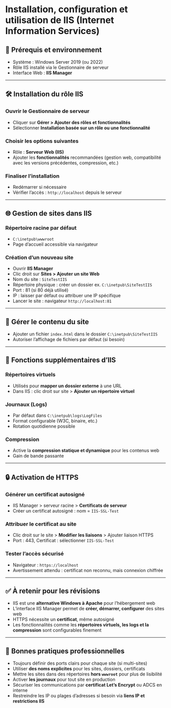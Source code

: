 # Installation, configuration et utilisation de IIS (Internet Information Services)
## 🧱 Prérequis et environnement

- Système : Windows Server 2019 (ou 2022)
- Rôle IIS installé via le Gestionnaire de serveur
- Interface Web : **IIS Manager**

---

## 🛠️ Installation du rôle IIS

### Ouvrir le Gestionnaire de serveur

- Cliquer sur **Gérer > Ajouter des rôles et fonctionnalités**
- Sélectionner **Installation basée sur un rôle ou une fonctionnalité**

### Choisir les options suivantes

- Rôle : **Serveur Web (IIS)**
- Ajouter les **fonctionnalités** recommandées (gestion web, compatibilité avec les versions précédentes, compression, etc.)

### Finaliser l’installation

- Redémarrer si nécessaire
- Vérifier l’accès : `http://localhost` depuis le serveur

---

## 🌐 Gestion de sites dans IIS

### Répertoire racine par défaut

- `C:\inetpub\wwwroot`
- Page d’accueil accessible via navigateur

### Création d’un nouveau site

- Ouvrir **IIS Manager**
- Clic droit sur **Sites > Ajouter un site Web**
- Nom du site : `SiteTestIIS`
- Répertoire physique : créer un dossier ex. `C:\inetpub\SiteTestIIS`
- Port : 81 (si 80 déjà utilisé)
- IP : laisser par défaut ou attribuer une IP spécifique
- Lancer le site : navigateur `http://localhost:81`

---

## 📄 Gérer le contenu du site

- Ajouter un fichier `index.html` dans le dossier `C:\inetpub\SiteTestIIS`
- Autoriser l’affichage de fichiers par défaut (si besoin)

---

## 🧩 Fonctions supplémentaires d’IIS

### Répertoires virtuels

- Utilisés pour **mapper un dossier externe** à une URL
- Dans IIS : clic droit sur site > **Ajouter un répertoire virtuel**

### Journaux (Logs)

- Par défaut dans `C:\inetpub\logs\LogFiles`
- Format configurable (W3C, binaire, etc.)
- Rotation quotidienne possible

### Compression

- Active la **compression statique et dynamique** pour les contenus web
- Gain de bande passante

---

## 🔒 Activation de HTTPS

### Générer un certificat autosigné

- IIS Manager > serveur racine > **Certificats de serveur**
- Créer un certificat autosigné : nom = `IIS-SSL-Test`

### Attribuer le certificat au site

- Clic droit sur le site > **Modifier les liaisons** > Ajouter liaison HTTPS
- Port : 443, Certificat : sélectionner `IIS-SSL-Test`

### Tester l’accès sécurisé

- Navigateur : `https://localhost`
- Avertissement attendu : certificat non reconnu, mais connexion chiffrée

---

## ✅ À retenir pour les révisions

- IIS est une **alternative Windows à Apache** pour l’hébergement web
- L’interface IIS Manager permet de **créer, démarrer, configurer** des sites web
- HTTPS nécessite un **certificat**, même autosigné
- Les fonctionnalités comme les **répertoires virtuels, les logs et la compression** sont configurables finement

---

## 📌 Bonnes pratiques professionnelles

- Toujours définir des ports clairs pour chaque site (si multi-sites)
- Utiliser **des noms explicites** pour les sites, dossiers, certificats
- Mettre les sites dans des répertoires **hors `wwwroot`** pour plus de lisibilité
- Activer **les journaux** pour tout site en production
- Sécuriser les communications par **certificat Let’s Encrypt** ou ADCS en interne
- Restreindre les IP ou plages d’adresses si besoin via **liens IP et restrictions IIS**
